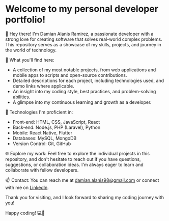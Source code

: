 # Welcome to my personal developer portfolio!

👋 Hey there! I'm Damian Alanis Ramirez, a passionate developer with a strong love for creating software that solves real-world complex problems. This repository serves as a showcase of my skills, projects, and journey in the world of technology.

🚀 What you'll find here:
- A collection of my most notable projects, from web applications and mobile apps to scripts and open-source contributions.
- Detailed descriptions for each project, including technologies used, and demo links where applicable.
- An insight into my coding style, best practices, and problem-solving abilities.
- A glimpse into my continuous learning and growth as a developer.

🔧 Technologies I'm proficient in:
- Front-end: HTML, CSS, JavaScript, React
- Back-end: Node.js, PHP (Laravel), Python
- Mobile: React Native, Flutter
- Databases: MySQL, MongoDB
- Version Control: Git, GitHub

🌐 Explore my work:
Feel free to explore the individual projects in this repository, and don't hesitate to reach out if you have questions, suggestions, or collaboration ideas. I'm always eager to learn and collaborate with fellow developers.

📫 Contact:
You can reach me at damian.alanis98@gmail.com or connect with me on [LinkedIn](https://www.linkedin.com/in/dami%C3%A1n-alan%C3%ADs-ram%C3%ADrez-92b3b9191/).

Thank you for visiting, and I look forward to sharing my coding journey with you!

Happy coding! 💻🚀

